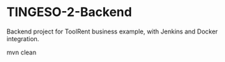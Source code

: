 # TINGESO-2-Backend
Backend project for ToolRent business example, with Jenkins and Docker 
integration.

mvn clean
